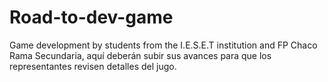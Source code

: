 # Road-to-dev-game
Game development by students from the I.E.S.E.T institution and FP Chaco<br>
Rama Secundaria, aquí deberán subir sus avances para que los representantes revisen detalles del jugo.

